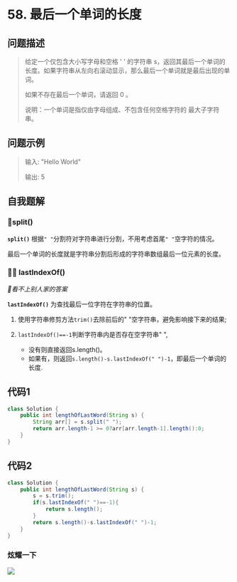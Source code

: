 # 58. 最后一个单词的长度
问题描述
----
> 给定一个仅包含大小写字母和空格 ' ' 的字符串 s，返回其最后一个单词的长度。如果字符串从左向右滚动显示，那么最后一个单词就是最后出现的单词。
>
> 如果不存在最后一个单词，请返回 0 。
>
> 说明：一个单词是指仅由字母组成、不包含任何空格字符的 最大子字符串。


问题示例
----
> 输入: "Hello World"
> 
> 输出: 5

自我题解
----
### 🦄split()

**`split()`** 根据`" "`分割符对字符串进行分割，不用考虑首尾`" "`空字符的情况。

最后一个单词的长度就是字符串分割后形成的字符串数组最后一位元素的长度。

### 🦄🧚‍ lastIndexOf()

*🤣看不上别人家的答案*

**`lastIndexOf()`** 为查找最后一位字符在字符串的位置。

1. 使用字符串修剪方法`trim()`去除前后的" "空字符串，避免影响接下来的结果;

2. `lastIndexOf()==-1`判断字符串内是否存在空字符串" ",
   * 没有则直接返回s.length()。
   * 如果有，则返回`s.length()-s.lastIndexOf(" ")-1`，即最后一个单词的长度.




代码1
----
```java
class Solution {
    public int lengthOfLastWord(String s) {
        String arr[] = s.split(" ");
        return arr.length-1 >= 0?arr[arr.length-1].length():0;
    }
}
```

代码2
----
```java
class Solution {
    public int lengthOfLastWord(String s) {
        s = s.trim();
        if(s.lastIndexOf(" ")==-1){
            return s.length();
        }
        return s.length()-s.lastIndexOf(" ")-1;
    }
}
```

### 炫耀一下

![](https://cdn.jsdelivr.net/gh/occlive/ImageStore//javabase/58.png)

